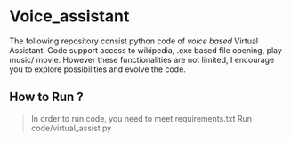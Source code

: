 # Voice_assistant
The following repository consist python code of <i>voice based</i> Virtual Assistant. Code support access to wikipedia, .exe based file opening, play music/ movie. However these functionalities are not limited, I encourage you to explore possibilities and evolve the code. 

## How to Run ?
> In order to run code, you need to meet requirements.txt
 Run code/virtual_assist.py
 
 
